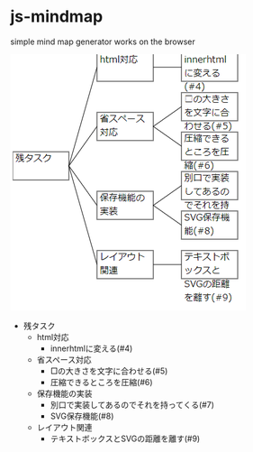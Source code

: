 # js-mindmap
simple mind map generator works on the browser

 ![tasks](https://github.com/miyatsuki/js-mindmap/blob/master/tasks.png "残りタスク")

* 残タスク
  * html対応
    * innerhtmlに変える(#4)
  * 省スペース対応
    * □の大きさを文字に合わせる(#5)
    * 圧縮できるところを圧縮(#6)
  * 保存機能の実装
    * 別口で実装してあるのでそれを持ってくる(#7)
    * SVG保存機能(#8)
  * レイアウト関連
    * テキストボックスとSVGの距離を離す(#9)